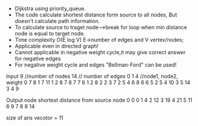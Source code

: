 * Dijkstra using priority_queue.
* The code calculate shortest distance form source to all nodes,
   But doesn't calculate path information.
* To calculate source to traget node-->break for loop when min distance node is equal to target node.
* Time complexity O(E log V) E->number of edges and V vertex/nodes;
* Applicable even in directed graph!
* Cannot applicable in negative weight cycle,it may give correct answer for negative edges
* For negative weight cycle and edges "Bellman-Ford" can be used!

Input
9           //number of nodes
14         // number of edges
0 1 4      //node1, node2, weight
0 7 8
1 7 11
1 2 8
7 8 7
7 6 1
2 8 2
2 3 7
2 5 4
6 8 6
6 5 2
5 4 10
3 5 14
3 4 9

Output
node shortest distance from source node 0 
0          0
1          4
2          12
3          19
4          21
5          11
6          9
7          8
8          14

size of ans vecotor = 11
